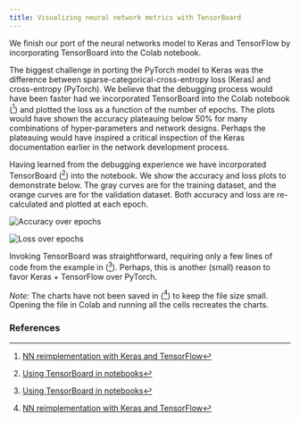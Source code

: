 ```yaml
---
title: Visualizing neural network metrics with TensorBoard
---
```

We finish our port of the neural networks model to Keras and TensorFlow by incorporating TensorBoard into the Colab notebook.

The biggest challenge in porting the PyTorch model to Keras was the difference between sparse-categorical-cross-entropy loss (Keras) and cross-entropy (PyTorch). We believe that the debugging process would have been faster had we incorporated TensorBoard into the Colab notebook ([^colab8]) and plotted the loss as a function of the number of epochs. The plots would have shown the accuracy plateauing below 50% for many combinations of hyper-parameters and network designs. Perhaps the plateauing would have inspired a critical inspection of the Keras documentation earlier in the network development process.

Having learned from the debugging experience we have incorporated TensorBoard ([^krtf1]) into the notebook. We show the accuracy and loss plots to demonstrate below. The gray curves are for the training dataset, and the orange curves are for the validation dataset. Both accuracy and loss are re-calculated and plotted at each epoch.

![Accuracy over epochs](/CICIDS/assets/images/2020-11-30-tb-1.png)

![Loss over epochs](/CICIDS/assets/images/2020-11-30-tb-2.png)

Invoking TensorBoard was straightforward, requiring only a few lines of code from the example in ([^krtf1]). Perhaps, this is another (small) reason to favor Keras + TensorFlow over PyTorch.

*Note:* The charts have not been saved in ([^colab8]) to keep the file size small. Opening the file in Colab and running all the cells recreates the charts.

### References
[^colab8]: [NN reimplementation with Keras and TensorFlow](https://github.com/r-dube/CICIDS/blob/main/ids_keras_tf.ipynb)
[^krtf1]: [Using TensorBoard in notebooks](https://www.tensorflow.org/tensorboard/tensorboard_in_notebooks)
